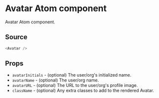# Avatar Atom component

Avatar Atom component.

## Source

```js
<Avatar />
```

## Props

- `avatarInitials` - (optional) The user/org's initialized name.
- `avatarName` - (optional) The user/org name.
- `avatarURL` - (optional) The URL to the user/org's profile image.
- `className` - (optional) Any extra classes to add to the rendered Avatar.
